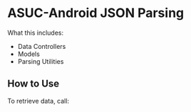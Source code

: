 ASUC-Android JSON Parsing
=========================

What this includes:
  - Data Controllers
  - Models
  - Parsing Utilities

How to Use
----------
To retrieve data, call:
